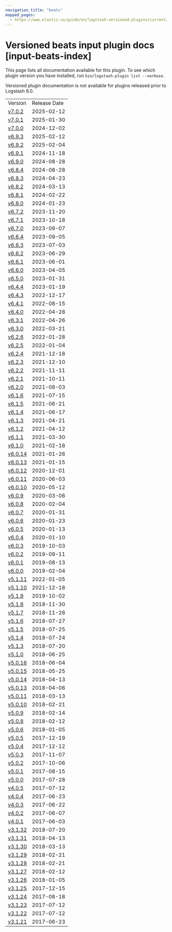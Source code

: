 ```yaml
---
navigation_title: "beats"
mapped_pages:
  - https://www.elastic.co/guide/en/logstash-versioned-plugins/current/input-beats-index.html
---
```


# Versioned beats input plugin docs [input-beats-index]

This page lists all documentation available for this plugin. To see which plugin version you have installed, run `bin/logstash-plugin list --verbose`.

Versioned plugin documentation is not available for plugins released prior to Logstash 6.0.

| | |
| :- | :- |
| Version | Release Date |
| [v7.0.2](v7-0-2-plugins-inputs-beats.md) | 2025-02-12 |
| [v7.0.1](v7-0-1-plugins-inputs-beats.md) | 2025-01-30 |
| [v7.0.0](v7-0-0-plugins-inputs-beats.md) | 2024-12-02 |
| [v6.9.3](v6-9-3-plugins-inputs-beats.md) | 2025-02-12 |
| [v6.9.2](v6-9-2-plugins-inputs-beats.md) | 2025-02-04 |
| [v6.9.1](v6-9-1-plugins-inputs-beats.md) | 2024-11-18 |
| [v6.9.0](v6-9-0-plugins-inputs-beats.md) | 2024-08-28 |
| [v6.8.4](v6-8-4-plugins-inputs-beats.md) | 2024-08-28 |
| [v6.8.3](v6-8-3-plugins-inputs-beats.md) | 2024-04-23 |
| [v6.8.2](v6-8-2-plugins-inputs-beats.md) | 2024-03-13 |
| [v6.8.1](v6-8-1-plugins-inputs-beats.md) | 2024-02-22 |
| [v6.8.0](v6-8-0-plugins-inputs-beats.md) | 2024-01-23 |
| [v6.7.2](v6-7-2-plugins-inputs-beats.md) | 2023-11-20 |
| [v6.7.1](v6-7-1-plugins-inputs-beats.md) | 2023-10-18 |
| [v6.7.0](v6-7-0-plugins-inputs-beats.md) | 2023-09-07 |
| [v6.6.4](v6-6-4-plugins-inputs-beats.md) | 2023-09-05 |
| [v6.6.3](v6-6-3-plugins-inputs-beats.md) | 2023-07-03 |
| [v6.6.2](v6-6-2-plugins-inputs-beats.md) | 2023-06-29 |
| [v6.6.1](v6-6-1-plugins-inputs-beats.md) | 2023-06-01 |
| [v6.6.0](v6-6-0-plugins-inputs-beats.md) | 2023-04-05 |
| [v6.5.0](v6-5-0-plugins-inputs-beats.md) | 2023-01-31 |
| [v6.4.4](v6-4-4-plugins-inputs-beats.md) | 2023-01-19 |
| [v6.4.3](v6-4-3-plugins-inputs-beats.md) | 2022-12-17 |
| [v6.4.1](v6-4-1-plugins-inputs-beats.md) | 2022-08-15 |
| [v6.4.0](v6-4-0-plugins-inputs-beats.md) | 2022-04-28 |
| [v6.3.1](v6-3-1-plugins-inputs-beats.md) | 2022-04-26 |
| [v6.3.0](v6-3-0-plugins-inputs-beats.md) | 2022-03-21 |
| [v6.2.6](v6-2-6-plugins-inputs-beats.md) | 2022-01-28 |
| [v6.2.5](v6-2-5-plugins-inputs-beats.md) | 2022-01-04 |
| [v6.2.4](v6-2-4-plugins-inputs-beats.md) | 2021-12-18 |
| [v6.2.3](v6-2-3-plugins-inputs-beats.md) | 2021-12-10 |
| [v6.2.2](v6-2-2-plugins-inputs-beats.md) | 2021-11-11 |
| [v6.2.1](v6-2-1-plugins-inputs-beats.md) | 2021-10-11 |
| [v6.2.0](v6-2-0-plugins-inputs-beats.md) | 2021-08-03 |
| [v6.1.6](v6-1-6-plugins-inputs-beats.md) | 2021-07-15 |
| [v6.1.5](v6-1-5-plugins-inputs-beats.md) | 2021-06-21 |
| [v6.1.4](v6-1-4-plugins-inputs-beats.md) | 2021-06-17 |
| [v6.1.3](v6-1-3-plugins-inputs-beats.md) | 2021-04-21 |
| [v6.1.2](v6-1-2-plugins-inputs-beats.md) | 2021-04-12 |
| [v6.1.1](v6-1-1-plugins-inputs-beats.md) | 2021-03-30 |
| [v6.1.0](v6-1-0-plugins-inputs-beats.md) | 2021-02-18 |
| [v6.0.14](v6-0-14-plugins-inputs-beats.md) | 2021-01-26 |
| [v6.0.13](v6-0-13-plugins-inputs-beats.md) | 2021-01-15 |
| [v6.0.12](v6-0-12-plugins-inputs-beats.md) | 2020-12-01 |
| [v6.0.11](v6-0-11-plugins-inputs-beats.md) | 2020-06-03 |
| [v6.0.10](v6-0-10-plugins-inputs-beats.md) | 2020-05-12 |
| [v6.0.9](v6-0-9-plugins-inputs-beats.md) | 2020-03-06 |
| [v6.0.8](v6-0-8-plugins-inputs-beats.md) | 2020-02-04 |
| [v6.0.7](v6-0-7-plugins-inputs-beats.md) | 2020-01-31 |
| [v6.0.6](v6-0-6-plugins-inputs-beats.md) | 2020-01-23 |
| [v6.0.5](v6-0-5-plugins-inputs-beats.md) | 2020-01-13 |
| [v6.0.4](v6-0-4-plugins-inputs-beats.md) | 2020-01-10 |
| [v6.0.3](v6-0-3-plugins-inputs-beats.md) | 2019-10-03 |
| [v6.0.2](v6-0-2-plugins-inputs-beats.md) | 2019-09-11 |
| [v6.0.1](v6-0-1-plugins-inputs-beats.md) | 2019-08-13 |
| [v6.0.0](v6-0-0-plugins-inputs-beats.md) | 2019-02-04 |
| [v5.1.11](v5-1-11-plugins-inputs-beats.md) | 2022-01-05 |
| [v5.1.10](v5-1-10-plugins-inputs-beats.md) | 2021-12-18 |
| [v5.1.9](v5-1-9-plugins-inputs-beats.md) | 2019-10-02 |
| [v5.1.8](v5-1-8-plugins-inputs-beats.md) | 2018-11-30 |
| [v5.1.7](v5-1-7-plugins-inputs-beats.md) | 2018-11-28 |
| [v5.1.6](v5-1-6-plugins-inputs-beats.md) | 2018-07-27 |
| [v5.1.5](v5-1-5-plugins-inputs-beats.md) | 2018-07-25 |
| [v5.1.4](v5-1-4-plugins-inputs-beats.md) | 2018-07-24 |
| [v5.1.3](v5-1-3-plugins-inputs-beats.md) | 2018-07-20 |
| [v5.1.0](v5-1-0-plugins-inputs-beats.md) | 2018-06-25 |
| [v5.0.16](v5-0-16-plugins-inputs-beats.md) | 2018-06-04 |
| [v5.0.15](v5-0-15-plugins-inputs-beats.md) | 2018-05-25 |
| [v5.0.14](v5-0-14-plugins-inputs-beats.md) | 2018-04-13 |
| [v5.0.13](v5-0-13-plugins-inputs-beats.md) | 2018-04-06 |
| [v5.0.11](v5-0-11-plugins-inputs-beats.md) | 2018-03-13 |
| [v5.0.10](v5-0-10-plugins-inputs-beats.md) | 2018-02-21 |
| [v5.0.9](v5-0-9-plugins-inputs-beats.md) | 2018-02-14 |
| [v5.0.8](v5-0-8-plugins-inputs-beats.md) | 2018-02-12 |
| [v5.0.6](v5-0-6-plugins-inputs-beats.md) | 2018-01-05 |
| [v5.0.5](v5-0-5-plugins-inputs-beats.md) | 2017-12-19 |
| [v5.0.4](v5-0-4-plugins-inputs-beats.md) | 2017-12-12 |
| [v5.0.3](v5-0-3-plugins-inputs-beats.md) | 2017-11-07 |
| [v5.0.2](v5-0-2-plugins-inputs-beats.md) | 2017-10-06 |
| [v5.0.1](v5-0-1-plugins-inputs-beats.md) | 2017-08-15 |
| [v5.0.0](v5-0-0-plugins-inputs-beats.md) | 2017-07-28 |
| [v4.0.5](v4-0-5-plugins-inputs-beats.md) | 2017-07-12 |
| [v4.0.4](v4-0-4-plugins-inputs-beats.md) | 2017-06-23 |
| [v4.0.3](v4-0-3-plugins-inputs-beats.md) | 2017-06-22 |
| [v4.0.2](v4-0-2-plugins-inputs-beats.md) | 2017-06-07 |
| [v4.0.1](v4-0-1-plugins-inputs-beats.md) | 2017-06-03 |
| [v3.1.32](v3-1-32-plugins-inputs-beats.md) | 2018-07-20 |
| [v3.1.31](v3-1-31-plugins-inputs-beats.md) | 2018-04-13 |
| [v3.1.30](v3-1-30-plugins-inputs-beats.md) | 2018-03-13 |
| [v3.1.29](v3-1-29-plugins-inputs-beats.md) | 2018-02-21 |
| [v3.1.28](v3-1-28-plugins-inputs-beats.md) | 2018-02-21 |
| [v3.1.27](v3-1-27-plugins-inputs-beats.md) | 2018-02-12 |
| [v3.1.26](v3-1-26-plugins-inputs-beats.md) | 2018-01-05 |
| [v3.1.25](v3-1-25-plugins-inputs-beats.md) | 2017-12-15 |
| [v3.1.24](v3-1-24-plugins-inputs-beats.md) | 2017-08-18 |
| [v3.1.23](v3-1-23-plugins-inputs-beats.md) | 2017-07-12 |
| [v3.1.22](v3-1-22-plugins-inputs-beats.md) | 2017-07-12 |
| [v3.1.21](v3-1-21-plugins-inputs-beats.md) | 2017-06-23 |
